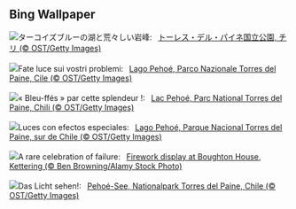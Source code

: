 ## Bing Wallpaper
![](https://www.bing.com/th?id=OHR.LagoPehoe_JA-JP3134234118_UHD.jpg&w=1000)ターコイズブルーの湖と荒々しい岩峰:&nbsp;&ensp;[トーレス・デル・パイネ国立公園, チリ (© OST/Getty Images)](https://www.bing.com/th?id=OHR.LagoPehoe_JA-JP3134234118_UHD.jpg)
<br><br/>
![](https://www.bing.com/th?id=OHR.LagoPehoe_IT-IT9495444218_UHD.jpg&w=1000)Fate luce sui vostri problemi:&nbsp;&ensp;[Lago Pehoé, Parco Nazionale Torres del Paine, Cile (© OST/Getty Images)](https://www.bing.com/th?id=OHR.LagoPehoe_IT-IT9495444218_UHD.jpg)
<br><br/>
![](https://www.bing.com/th?id=OHR.LagoPehoe_FR-FR2057744557_UHD.jpg&w=1000)« Bleu-ffés » par cette splendeur !:&nbsp;&ensp;[Lac Pehoé, Parc National Torres del Paine, Chili (© OST/Getty Images)](https://www.bing.com/th?id=OHR.LagoPehoe_FR-FR2057744557_UHD.jpg)
<br><br/>
![](https://www.bing.com/th?id=OHR.LagoPehoe_ES-ES5224775398_UHD.jpg&w=1000)Luces con efectos especiales:&nbsp;&ensp;[Lago Pehoé, Parque Nacional Torres del Paine, sur de Chile (© OST/Getty Images)](https://www.bing.com/th?id=OHR.LagoPehoe_ES-ES5224775398_UHD.jpg)
<br><br/>
![](https://www.bing.com/th?id=OHR.GuyFawkesnightKettering_EN-GB0299191885_UHD.jpg&w=1000)A rare celebration of failure:&nbsp;&ensp;[Firework display at Boughton House, Kettering (© Ben Browning/Alamy Stock Photo)](https://www.bing.com/th?id=OHR.GuyFawkesnightKettering_EN-GB0299191885_UHD.jpg)
<br><br/>
![](https://www.bing.com/th?id=OHR.LagoPehoe_DE-DE6052694621_UHD.jpg&w=1000)Das Licht sehen!:&nbsp;&ensp;[Pehoé-See, Nationalpark Torres del Paine, Chile (© OST/Getty Images)](https://www.bing.com/th?id=OHR.LagoPehoe_DE-DE6052694621_UHD.jpg)
<br><br/>
